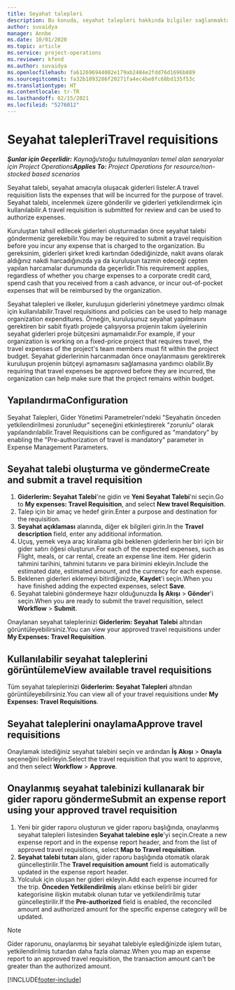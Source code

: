 ```yaml
---
title: Seyahat talepleri
description: Bu konuda, seyahat talepleri hakkında bilgiler sağlanmaktadır.
author: suvaidya
manager: Annbe
ms.date: 10/01/2020
ms.topic: article
ms.service: project-operations
ms.reviewer: kfend
ms.author: suvaidya
ms.openlocfilehash: fa612696944082e179ab2484e2fdd76d1696b889
ms.sourcegitcommit: fa32b1893286f20271fa4ec4be8fc68bd135f53c
ms.translationtype: HT
ms.contentlocale: tr-TR
ms.lasthandoff: 02/15/2021
ms.locfileid: "5276012"
---
```

# <a name="travel-requisitions"></a><span data-ttu-id="eb919-103">Seyahat talepleri</span><span class="sxs-lookup"><span data-stu-id="eb919-103">Travel requisitions</span></span>

<span data-ttu-id="eb919-104">_**Şunlar için Geçerlidir:** Kaynağı/stoğu tutulmayanları temel alan senaryolar için Project Operations_</span><span class="sxs-lookup"><span data-stu-id="eb919-104">_**Applies To:** Project Operations for resource/non-stocked based scenarios_</span></span>

<span data-ttu-id="eb919-105">Seyahat talebi, seyahat amacıyla oluşacak giderleri listeler.</span><span class="sxs-lookup"><span data-stu-id="eb919-105">A travel requisition lists the expenses that will be incurred for the purpose of travel.</span></span> <span data-ttu-id="eb919-106">Seyahat talebi, incelenmek üzere gönderilir ve giderleri yetkilendirmek için kullanılabilir.</span><span class="sxs-lookup"><span data-stu-id="eb919-106">A travel requisition is submitted for review and can be used to authorize expenses.</span></span>

<span data-ttu-id="eb919-107">Kuruluştan tahsil edilecek giderleri oluşturmadan önce seyahat talebi göndermeniz gerekebilir.</span><span class="sxs-lookup"><span data-stu-id="eb919-107">You may be required to submit a travel requisition before you incur any expense that is charged to the organization.</span></span> <span data-ttu-id="eb919-108">Bu gereksinim, giderleri şirket kredi kartından ödediğinizde, nakit avans olarak aldığınız nakdi harcadığınızda ya da kuruluşun tazmin edeceği cepten yapılan harcamalar durumunda da geçerlidir.</span><span class="sxs-lookup"><span data-stu-id="eb919-108">This requirement applies, regardless of whether you charge expenses to a corporate credit card, spend cash that you received from a cash advance, or incur out-of-pocket expenses that will be reimbursed by the organization.</span></span>

<span data-ttu-id="eb919-109">Seyahat talepleri ve ilkeler, kuruluşun giderlerini yönetmeye yardımcı olmak için kullanılabilir.</span><span class="sxs-lookup"><span data-stu-id="eb919-109">Travel requisitions and policies can be used to help manage organization expenditures.</span></span> <span data-ttu-id="eb919-110">Örneğin, kuruluşunuz seyahat yapılmasını gerektiren bir sabit fiyatlı projede çalışıyorsa projenin takım üyelerinin seyahat giderleri proje bütçesini aşmamalıdır.</span><span class="sxs-lookup"><span data-stu-id="eb919-110">For example, if your organization is working on a fixed-price project that requires travel, the travel expenses of the project's team members must fit within the project budget.</span></span> <span data-ttu-id="eb919-111">Seyahat giderlerinin harcanmadan önce onaylanmasını gerektirerek kuruluşun projenin bütçeyi aşmamasını sağlamasına yardımcı olabilir.</span><span class="sxs-lookup"><span data-stu-id="eb919-111">By requiring that travel expenses be approved before they are incurred, the organization can help make sure that the project remains within budget.</span></span>

## <a name="configuration"></a><span data-ttu-id="eb919-112">Yapılandırma</span><span class="sxs-lookup"><span data-stu-id="eb919-112">Configuration</span></span> 

<span data-ttu-id="eb919-113">Seyahat Talepleri, Gider Yönetimi Parametreleri'ndeki "Seyahatin önceden yetkilendirilmesi zorunludur" seçeneğini etkinleştirerek "zorunlu" olarak yapılandırılabilir.</span><span class="sxs-lookup"><span data-stu-id="eb919-113">Travel Requisitions can be configured as "mandatory" by enabling the "Pre-authorization of travel is mandatory" parameter in Expense Management Parameters.</span></span> 

## <a name="create-and-submit-a-travel-requisition"></a><span data-ttu-id="eb919-114">Seyahat talebi oluşturma ve gönderme</span><span class="sxs-lookup"><span data-stu-id="eb919-114">Create and submit a travel requisition</span></span>

1. <span data-ttu-id="eb919-115">**Giderlerim: Seyahat Talebi**'ne gidin ve **Yeni Seyahat Talebi**'ni seçin.</span><span class="sxs-lookup"><span data-stu-id="eb919-115">Go to **My expenses: Travel Requisition**, and select **New travel Requisition**.</span></span>
2. <span data-ttu-id="eb919-116">Talep için bir amaç ve hedef girin.</span><span class="sxs-lookup"><span data-stu-id="eb919-116">Enter a purpose and destination for the requisition.</span></span>
3. <span data-ttu-id="eb919-117">**Seyahat açıklaması** alanında, diğer ek bilgileri girin.</span><span class="sxs-lookup"><span data-stu-id="eb919-117">In the  **Travel description** field, enter any additional information.</span></span> 
4. <span data-ttu-id="eb919-118">Uçuş, yemek veya araç kiralama gibi beklenen giderlerin her biri için bir gider satırı öğesi oluşturun.</span><span class="sxs-lookup"><span data-stu-id="eb919-118">For each of the expected expenses, such as Flight, meals, or car rental, create an expense line item.</span></span> <span data-ttu-id="eb919-119">Her giderin tahmini tarihini, tahmini tutarını ve para birimini ekleyin.</span><span class="sxs-lookup"><span data-stu-id="eb919-119">Include the estimated date, estimated amount, and the currency for each expense.</span></span> 
5. <span data-ttu-id="eb919-120">Beklenen giderleri eklemeyi bitirdiğinizde, **Kaydet**'i seçin.</span><span class="sxs-lookup"><span data-stu-id="eb919-120">When you have finished adding the expected expenses, select **Save**.</span></span>
6. <span data-ttu-id="eb919-121">Seyahat talebini göndermeye hazır olduğunuzda **İş Akışı** > **Gönder**'i seçin.</span><span class="sxs-lookup"><span data-stu-id="eb919-121">When you are ready to submit the travel requisition, select **Workflow** > **Submit**.</span></span>

<span data-ttu-id="eb919-122">Onaylanan seyahat taleplerinizi **Giderlerim: Seyahat Talebi** altından görüntüleyebilirsiniz.</span><span class="sxs-lookup"><span data-stu-id="eb919-122">You can view your approved travel requisitions under **My Expenses: Travel Requisition**.</span></span> 

## <a name="view-available-travel-requisitions"></a><span data-ttu-id="eb919-123">Kullanılabilir seyahat taleplerini görüntüleme</span><span class="sxs-lookup"><span data-stu-id="eb919-123">View available travel requisitions</span></span>

<span data-ttu-id="eb919-124">Tüm seyahat taleplerinizi **Giderlerim: Seyahat Talepleri** altından görüntüleyebilirsiniz.</span><span class="sxs-lookup"><span data-stu-id="eb919-124">You can view all of your travel requisitions under **My Expenses: Travel Requisitions**.</span></span>

## <a name="approve-travel-requisitions"></a><span data-ttu-id="eb919-125">Seyahat taleplerini onaylama</span><span class="sxs-lookup"><span data-stu-id="eb919-125">Approve travel requisitions</span></span>

<span data-ttu-id="eb919-126">Onaylamak istediğiniz seyahat talebini seçin ve ardından **İş Akışı** > **Onayla** seçeneğini belirleyin.</span><span class="sxs-lookup"><span data-stu-id="eb919-126">Select the travel requisition that you want to approve, and then select **Workflow** > **Approve**.</span></span>  

## <a name="submit-an-expense-report-using-your-approved-travel-requisition"></a><span data-ttu-id="eb919-127">Onaylanmış seyahat talebinizi kullanarak bir gider raporu gönderme</span><span class="sxs-lookup"><span data-stu-id="eb919-127">Submit an expense report using your approved travel requisition</span></span>

1. <span data-ttu-id="eb919-128">Yeni bir gider raporu oluşturun ve gider raporu başlığında, onaylanmış seyahat talepleri listesinden **Seyahat talebine eşle**'yi seçin.</span><span class="sxs-lookup"><span data-stu-id="eb919-128">Create a new expense report and in the expense report header, and from the list of approved travel requisitions, select **Map to Travel requisition**.</span></span>
2. <span data-ttu-id="eb919-129">**Seyahat talebi tutarı** alanı, gider raporu başlığında otomatik olarak güncelleştirilir.</span><span class="sxs-lookup"><span data-stu-id="eb919-129">The **Travel requisition amount** field is automatically updated in the expense report header.</span></span>
3. <span data-ttu-id="eb919-130">Yolculuk için oluşan her gideri ekleyin.</span><span class="sxs-lookup"><span data-stu-id="eb919-130">Add each expense incurred for the trip.</span></span> <span data-ttu-id="eb919-131">**Önceden Yetkilendirilmiş** alanı etkinse belirli bir gider kategorisine ilişkin mutabık olunan tutar ve yetkilendirilmiş tutar güncelleştirilir.</span><span class="sxs-lookup"><span data-stu-id="eb919-131">If the **Pre-authorized** field is enabled, the reconciled amount and authorized amount for the specific expense category will be updated.</span></span>

> [!NOTE]
> <span data-ttu-id="eb919-132">Gider raporunu, onaylanmış bir seyahat talebiyle eşlediğinizde işlem tutarı, yetkilendirilmiş tutardan daha fazla olamaz.</span><span class="sxs-lookup"><span data-stu-id="eb919-132">When you map an expense report to an approved travel requisition, the transaction amount can't be greater than the authorized amount.</span></span> 


[!INCLUDE[footer-include](../includes/footer-banner.md)]